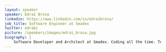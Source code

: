 ```yaml
---
layout: speaker
speaker: Edraí Brosa
linkedin: https://www.linkedin.com/in/edraibrosa/
job_title: Software Engineer at Smadex
twitter: edrabc
picture: /speakers/images/edrai_brosa.jpg
biography: |
    Software Developer and Architect at Smadex. Coding all the time. Testing and Quality Advocate. Passionate about Peruvian and Japanese food.
---
```

